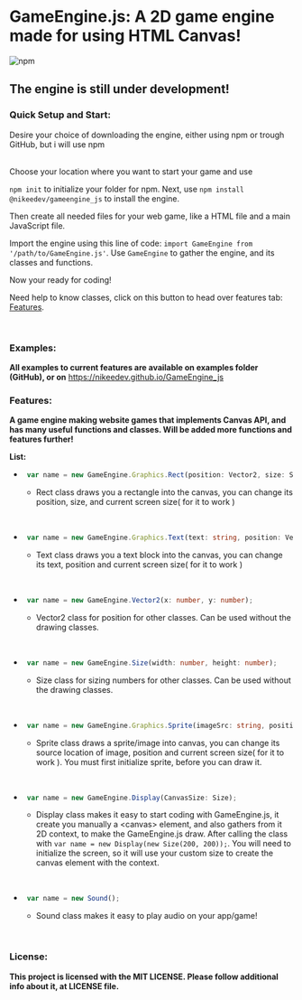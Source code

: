# **GameEngine.js**: A 2D game engine made for using HTML Canvas!
![npm](https://img.shields.io/npm/v/@nikee_dev/gameengine_js?color=Green&label=Current%20package%20version&style=flat-square)

## **The engine is still under development!**

### Quick Setup and Start:

Desire your choice of downloading the engine, either using npm or trough GitHub, but i will use npm


<br>
Choose your location where you want to start your game and use

`npm init`
 to initialize your folder for npm.
 Next, use `npm install @nikeedev/gameengine_js` to install the engine.

 Then create all needed files for your web game, like a HTML file and a main JavaScript file. 

Import the engine using this line of code: `import GameEngine from '/path/to/GameEngine.js'`. Use `GameEngine` to gather the engine, and its classes and functions.

Now your ready for coding!

Need help to know classes, click on this button to head over features tab: [Features](#features).
   
<br>

### Examples:
**All examples to current features are available on examples folder (GitHub), or on** https://nikeedev.github.io/GameEngine_js

### Features:

**A game engine making website games that implements Canvas API, and has many useful functions and classes. Will be added more functions and features further!**

**List:**
 - ```ts 
    var name = new GameEngine.Graphics.Rect(position: Vector2, size: Size, screenSize: Size);
   ```
   - Rect class draws you a rectangle into the canvas, you can change its position, size, and current screen size( for it to work )

<br>

- ```ts 
   var name = new GameEngine.Graphics.Text(text: string, position: Vector2, screenSize: Size);
  ```
  - Text class draws you a text block into the canvas, you can change its text, position and current screen size( for it to work )

<br>

- ```ts
   var name = new GameEngine.Vector2(x: number, y: number);
  ```
  - Vector2 class for position for other classes. Can be used without the drawing classes.
  
<br>

- ```ts
   var name = new GameEngine.Size(width: number, height: number);
  ```
  - Size class for sizing numbers for other classes. Can be used without the drawing classes.
  
<br> 

- ```ts
   var name = new GameEngine.Graphics.Sprite(imageSrc: string, position: Vector2, ScreenSize: Size);
  ```
  - Sprite class draws a sprite/image into canvas, you can change its source location of image, position and current screen size( for it to work ). You must first initialize sprite, before you can draw it.
  
<br>

- ```ts
   var name = new GameEngine.Display(CanvasSize: Size);
  ```
  - Display class makes it easy to start coding with GameEngine.js, it create you manually a \<canvas\> element, and also gathers from it 2D context, to make the GameEngine.js draw. After calling the class with `var name = new Display(new Size(200, 200));`. You will need to initialize the screen, so it will use your custom size to create the canvas element with the context.

<br>

- ```ts
   var name = new Sound();
  ```
  - Sound class makes it easy to play audio on your app/game!

<br>

### License:

**This project is licensed with the MIT LICENSE. Please follow additional info about it, at LICENSE file.**

